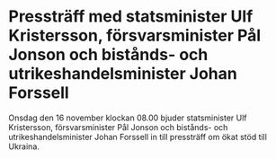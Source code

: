 # Pressträff med statsminister Ulf Kristersson, försvarsminister Pål Jonson och bistånds- och utrikeshandelsminister Johan Forssell

Onsdag den 16 november klockan 08.00 bjuder statsminister Ulf Kristersson, försvarsminister Pål Jonson och bistånds- och utrikeshandelsminister Johan Forssell in till pressträff om ökat stöd till Ukraina.
